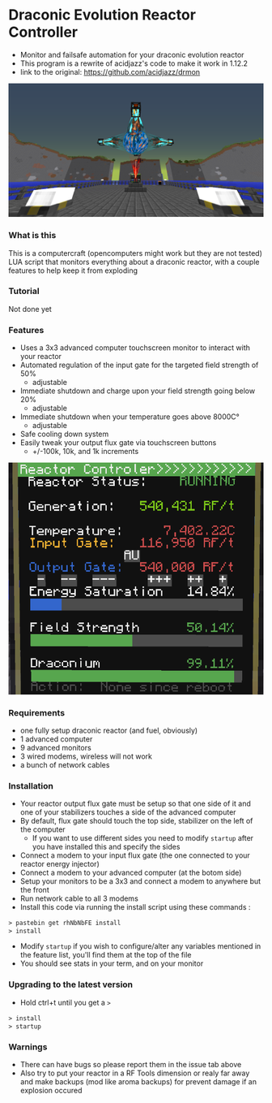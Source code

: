 # Draconic Evolution Reactor Controller
* Monitor and failsafe automation for your draconic evolution reactor
* This program is a rewrite of acidjazz's code to make it work in 1.12.2
* link to the original: https://github.com/acidjazz/drmon 

![](examples/Reactor_1.png)

### What is this
This is a computercraft (opencomputers might work but they are not tested) LUA script that monitors everything about a draconic reactor, with a couple features to help keep it from exploding

### Tutorial
Not done yet

### Features
* Uses a 3x3 advanced computer touchscreen monitor to interact with your reactor
* Automated regulation of the input gate for the targeted field strength of 50%
  * adjustable
* Immediate shutdown and charge upon your field strength going below 20%
  * adjustable
* Immediate shutdown when your temperature goes above 8000C°
  * adjustable
* Safe cooling down system
* Easily tweak your output flux gate via touchscreen buttons
  * +/-100k, 10k, and 1k increments
  
![](examples/Screen.png)

### Requirements
* one fully setup draconic reactor (and fuel, obviously)
* 1 advanced computer
* 9 advanced monitors
* 3 wired modems, wireless will not work
* a bunch of network cables

### Installation
* Your reactor output flux gate must be setup so that one side of it and one of your stabilizers touches a side of the advanced computer
* By default, flux gate should touch the top side, stabilizer on the left of the computer
  * If you want to use different sides you need to modify `startup` after you have installed this and specify the sides
* Connect a modem to your input flux gate (the one connected to your reactor energy injector)
* Connect a modem to your advanced computer (at the botom side)
* Setup your monitors to be a 3x3 and connect a modem to anywhere but the front
* Run network cable to all 3 modems
* Install this code via running the install script using these commands :

```
> pastebin get rhNbNbFE install
> install
```
* Modify `startup` if you wish to configure/alter any variables mentioned in the feature list, you'll find them at the top of the file
* You should see stats in your term, and on your monitor

### Upgrading to the latest version
* Hold ctrl+t until you get a `>`

```
> install
> startup
```

### Warnings
* There can have bugs so please report them in the issue tab above
* Also try to put your reactor in a RF Tools dimension or realy far away and make backups (mod like aroma backups) for prevent damage if an explosion occured
